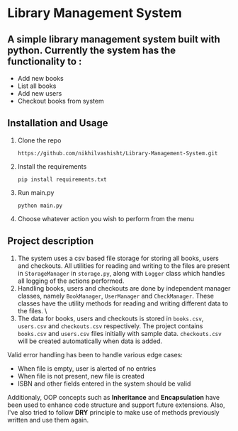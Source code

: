 # Library Management System

## A simple library management system built with python. Currently the system has the functionality to : 
- Add new books
- List all books
- Add new users
- Checkout books from system

## Installation and Usage
1. Clone the repo
   ```
   https://github.com/nikhilvashisht/Library-Management-System.git
   ```
2. Install the requirements
   ```
   pip install requirements.txt
   ```
3. Run main.py
   ```
   python main.py
   ```
4. Choose whatever action you wish to perform from the menu

## Project description
1. The system uses a csv based file storage for storing all books, users and checkouts. All utilities for reading and writing to the files
are present in `StorageManager` in `storage.py`, along with `Logger` class which handles all logging of the actions performed. 
2. Handling books, users and checkouts are done by independent manager classes, namely `BookManager`, `UserManager` and `CheckManager`. These classes
have the utility methods for reading and writing different data to the files. \
3. The data for books, users and checkouts is stored in `books.csv`, `users.csv` and `checkouts.csv` respectively. The project contains `books.csv` and `users.csv` files initially with sample data. `checkouts.csv` will be created automatically when data is added.

Valid error handling has been to handle various edge cases: 
- When file is empty, user is alerted of no entries
- When file is not present, new file is created
- ISBN and other fields entered in the system should be valid

Additionaly, OOP concepts such as **Inheritance** and **Encapsulation** have been used to enhance code structure and support future extensions. Also, I've also tried to follow **DRY** principle to make use of methods previously written and use them again.

